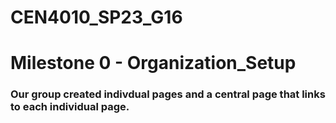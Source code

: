 # CEN4010_SP23_G16

# Milestone 0 - Organization_Setup
### Our group created indivdual pages and a central page that links to each individual page.
